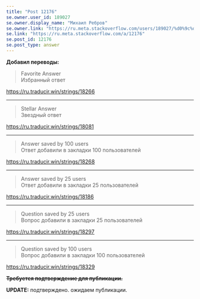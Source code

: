 ```yaml
---
title: "Post 12176"
se.owner.user_id: 189027
se.owner.display_name: "Михаил Ребров"
se.owner.link: "https://ru.meta.stackoverflow.com/users/189027/%d0%9c%d0%b8%d1%85%d0%b0%d0%b8%d0%bb-%d0%a0%d0%b5%d0%b1%d1%80%d0%be%d0%b2"
se.link: "https://ru.meta.stackoverflow.com/a/12176"
se.post_id: 12176
se.post_type: answer
---
```

<p><strong>Добавил переводы:</strong></p>
<blockquote>
<p>Favorite Answer<br/>
Избранный ответ</p>
</blockquote>
<p><a href="https://ru.traducir.win/strings/18266" rel="nofollow noreferrer">https://ru.traducir.win/strings/18266</a></p>
<hr />
<blockquote>
<p>Stellar Answer<br/>
Звездный ответ</p>
</blockquote>
<p><a href="https://ru.traducir.win/strings/18081" rel="nofollow noreferrer">https://ru.traducir.win/strings/18081</a></p>
<hr />
<blockquote>
<p>Answer saved by 100 users<br/>
Ответ добавили в закладки 100 пользователей</p>
</blockquote>
<p><a href="https://ru.traducir.win/strings/18268" rel="nofollow noreferrer">https://ru.traducir.win/strings/18268</a></p>
<hr />
<blockquote>
<p>Answer saved by 25 users<br/>
Ответ добавили в закладки 25 пользователей</p>
</blockquote>
<p><a href="https://ru.traducir.win/strings/18186" rel="nofollow noreferrer">https://ru.traducir.win/strings/18186</a></p>
<hr />
<blockquote>
<p>Question saved by 25 users<br/>
Вопрос добавили в закладки 25 пользователей</p>
</blockquote>
<p><a href="https://ru.traducir.win/strings/18297" rel="nofollow noreferrer">https://ru.traducir.win/strings/18297</a></p>
<hr />
<blockquote>
<p>Question saved by 100 users<br/>
Вопрос добавили в закладки 100 пользователей</p>
</blockquote>
<p><a href="https://ru.traducir.win/strings/18329" rel="nofollow noreferrer">https://ru.traducir.win/strings/18329</a></p>
<p><strike><strong>Требуется подтверждение для публикации.</strong></strike></p>
<p><strong>UPDATE:</strong> подтверждено. ожидаем публикации.</p>

